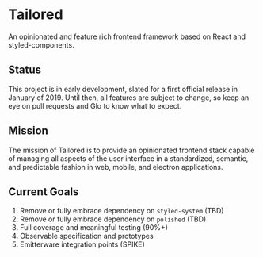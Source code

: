 # Tailored
An opinionated and feature rich frontend framework based on React and styled-components.

## Status
This project is in early development, slated for a first official release in January of 2019.
Until then, all features are subject to change, so keep an eye on pull requests and Glo to know what to expect.

## Mission
The mission of Tailored is to provide an opinionated frontend stack capable of managing all aspects of the user interface in a standardized, semantic, and predictable fashion in web, mobile, and electron applications.

## Current Goals
1. Remove or fully embrace dependency on `styled-system` (TBD)
2. Remove or fully embrace dependency on `polished` (TBD)
3. Full coverage and meaningful testing (90%+)
4. Observable specification and prototypes
5. Emitterware integration points (SPIKE)